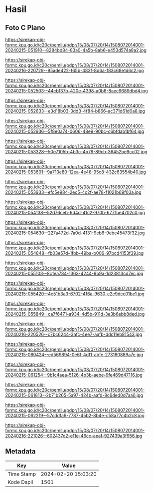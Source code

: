 # Hasil

## Foto C Plano

https://sirekap-obj-formc.kpu.go.id/c20c/pemilu/pdpr/15/08/07/20/14/1508072014001-20240215-051910--8284bd84-83a0-4a5b-8ab6-e453d574a8a2.jpg

https://sirekap-obj-formc.kpu.go.id/c20c/pemilu/pdpr/15/08/07/20/14/1508072014001-20240216-220729--95ade422-f65b-483f-8d6a-f83c68e1d6c2.jpg

https://sirekap-obj-formc.kpu.go.id/c20c/pemilu/pdpr/15/08/07/20/14/1508072014001-20240215-052503--44cb137b-420e-4398-a0b6-8aec9689dbd4.jpg

https://sirekap-obj-formc.kpu.go.id/c20c/pemilu/pdpr/15/08/07/20/14/1508072014001-20240215-052633--e3d18b03-3dd3-4f84-b866-ac371d61d0a8.jpg

https://sirekap-obj-formc.kpu.go.id/c20c/pemilu/pdpr/15/08/07/20/14/1508072014001-20240215-052936--5f8e0a74-0606-48e9-90bc-c6bfdab1bf64.jpg

https://sirekap-obj-formc.kpu.go.id/c20c/pemilu/pdpr/15/08/07/20/14/1508072014001-20240215-053328--50e7105b-4b3c-4b79-89cb-36452be9cc02.jpg

https://sirekap-obj-formc.kpu.go.id/c20c/pemilu/pdpr/15/08/07/20/14/1508072014001-20240215-053601--9a713e80-12ea-4e48-95c8-432c63554b40.jpg

https://sirekap-obj-formc.kpu.go.id/c20c/pemilu/pdpr/15/08/07/20/14/1508072014001-20240215-053933--efc5e984-2ec5-4c2f-ae78-f1021b69f03a.jpg

https://sirekap-obj-formc.kpu.go.id/c20c/pemilu/pdpr/15/08/07/20/14/1508072014001-20240215-054138--52d76ceb-6d4d-41c2-970b-6771be4702c0.jpg

https://sirekap-obj-formc.kpu.go.id/c20c/pemilu/pdpr/15/08/07/20/14/1508072014001-20240215-054630--227a472d-7a0d-4131-9eb6-9ebc45473f32.jpg

https://sirekap-obj-formc.kpu.go.id/c20c/pemilu/pdpr/15/08/07/20/14/1508072014001-20240215-054848--fb03e57d-1fbb-49ba-b006-97bcd4153f39.jpg

https://sirekap-obj-formc.kpu.go.id/c20c/pemilu/pdpr/15/08/07/20/14/1508072014001-20240215-055103--8c1ea784-1363-4244-9b9a-1d23813cd7ec.jpg

https://sirekap-obj-formc.kpu.go.id/c20c/pemilu/pdpr/15/08/07/20/14/1508072014001-20240215-055420--4e51b3a3-6702-416a-9630-c2e9dcc01be1.jpg

https://sirekap-obj-formc.kpu.go.id/c20c/pemilu/pdpr/15/08/07/20/14/1508072014001-20240215-055849--ca7f6471-a934-4d5b-911d-3e3b6ebb8ded.jpg

https://sirekap-obj-formc.kpu.go.id/c20c/pemilu/pdpr/15/08/07/20/14/1508072014001-20240216-220526--c7bc6244-3afc-4ee7-aafb-ddc11eb81543.jpg

https://sirekap-obj-formc.kpu.go.id/c20c/pemilu/pdpr/15/08/07/20/14/1508072014001-20240215-060424--ed569894-0e6f-4df1-abfe-273180889a7e.jpg

https://sirekap-obj-formc.kpu.go.id/c20c/pemilu/pdpr/15/08/07/20/14/1508072014001-20240215-061254--9b1c4aea-5126-4b3b-aebe-9fe469d47116.jpg

https://sirekap-obj-formc.kpu.go.id/c20c/pemilu/pdpr/15/08/07/20/14/1508072014001-20240215-061813--2b71b265-5a97-424b-aafd-8c6ded0d7aa0.jpg

https://sirekap-obj-formc.kpu.go.id/c20c/pemilu/pdpr/15/08/07/20/14/1508072014001-20240215-062219--57cddfa6-7787-45b2-8b4e-c58a77c4b2c8.jpg

https://sirekap-obj-formc.kpu.go.id/c20c/pemilu/pdpr/15/08/07/20/14/1508072014001-20240216-221026--602437d2-e11e-46cc-aeaf-927439a3f956.jpg


## Metadata

| Key        | Value               |
| ---------- | ------------------- |
| Time Stamp | 2024-02-20 15:03:20 |
| Kode Dapil | 1501                |



